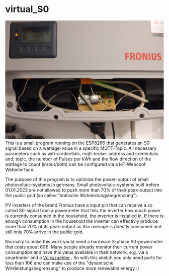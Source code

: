 # virtual_S0
![virtual_S0 in action](https://github.com/baranator/virtual_S0/blob/master/virtual_s0.jpg?raw=true)
This is a small program running on the ESP8266 that generates an S0-signal based on a wattage-value in a specific MQTT-Topic. 
All necessary parameters such as wifi-credentials, mqtt-broker address and credentials and, topic, the number of Pulses per kWh 
and the flow direction of the wattage to count (in/out/both) can be configured via a IoT-Webconf Webinterface.

The purpose of this program is to optimize the power-output of small photovoltaic-systems in germany. Small photovoltaic-systems built before 01.01.2023 
are not allowed to push more than 70% of their peak-output into the public grid (so called "statische Wirkleistungsbegrenzung").

PV inverters of the brand Fronius have a input pin that can receive a so called S0-signal from a powermeter that tells the inverter how much power is currently consumed
in the household, the inverter is installed in. If there is enough consumption in the household the inverter can effectivly produce more than 70% of its peak-output as
this overage is directly consumed and still only 70% arrive in the public grid. 

Normally to make this work yould need a hardware 3-phase S0-powermeter that costs about 60€. Many people already monitor their current power consumption and have
this value available in their network, e.g. via a smartmeter and a [Volkszaehler](https://www.volkszaehler.org/) . So with this sketch you only need parts for less than 10€ 
and can make use of the "dynamische Wirkleistungsbegrenzung" to produce more renewable energy :) 
